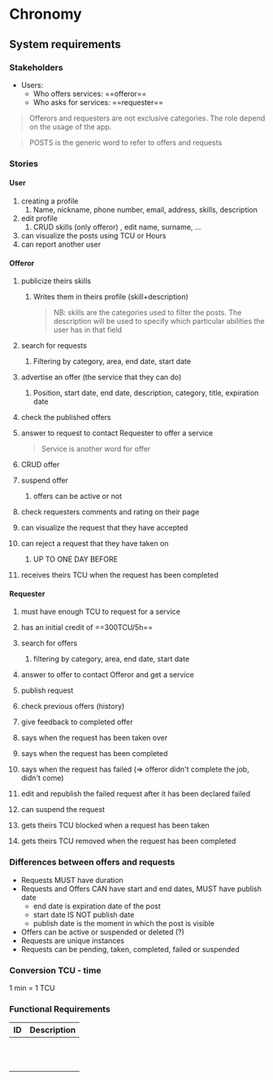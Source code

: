 # Chronomy

## System requirements

### Stakeholders

- Users:
  - Who offers services: ==offeror==
  - Who asks for services: ==requester== 

> Offerors and requesters are not exclusive categories. The role depend on the usage of the app.

> POSTS is the generic word to refer to offers and requests

### Stories

#### User

1. creating a profile
   1. Name, nickname, phone number, email, address, skills, description
2. edit profile
   1. CRUD skills (only offeror) , edit name, surname, ...
3. can visualize the posts using TCU or Hours
4. can report another user

#### Offeror

1. publicize theirs skills

   1. Writes them in theirs profile (skill+description)

      > NB: skills are the categories used to filter the posts. The description will be used to specify which particular abilities the user has in that field

2. search for requests

   1. Filtering by category, area, end date, start date

3. advertise an offer (the service that they can do)

   1. Position, start date, end date, description, category, title, expiration date

4. check the published offers

5. answer to request to contact Requester to offer a service

   > Service is another word for offer

1. CRUD offer
2. suspend offer
   1. offers can be active or not
3. check requesters comments and rating on their page
4. can visualize the request that they have accepted
5. can reject a request that they have taken on
   1. UP TO ONE DAY BEFORE
6. receives theirs TCU when the request has been completed

#### Requester

1. must have enough TCU to request for a service

2. has an initial credit of ==300TCU/5h==

3. search for offers 

   1. filtering by category, area, end date, start date

4. answer to offer to contact Offeror and get a service

5. publish request

6. check previous offers (history)

7. give feedback to completed offer

8. says when the request has been taken over 

9. says when the request has been completed

10. says when the request has failed (=> offeror didn't complete the job, didn't come)

11. edit and republish the failed request after it has been declared failed

12. can suspend the request

13. gets theirs TCU blocked when a request has been taken

14. gets theirs TCU removed when the request has been completed

    

### Differences between offers and requests

- Requests MUST have duration 
- Requests and Offers CAN have start and end dates, MUST have publish date
  - end date is expiration date of the post
  - start date IS NOT publish date
  - publish date is the moment in which the post is visible
- Offers can be active or suspended or deleted (?)
- Requests are unique instances 
- Requests can be pending, taken, completed, failed or suspended 

### Conversion TCU - time

1 min = 1 TCU

### Functional Requirements

| ID   | Description |
| ---- | ----------- |
|      |             |
|      |             |
|      |             |
|      |             |
|      |             |
|      |             |
|      |             |
|      |             |
|      |             |
|      |             |
|      |             |

